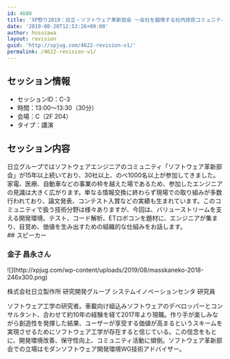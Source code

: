 ```yaml
---
id: 4680
title: 'XP祭り2019：日立・ソフトウェア革新部会 ～会社を越境する社内技術コミュニティ～（金子 昌永さん）'
date: '2019-08-20T12:53:26+00:00'
author: hosozawa
layout: revision
guid: 'http://xpjug.com/4622-revision-v1/'
permalink: /4622-revision-v1/
---
```


## セッション情報

- セッションID：C-3
- 時間：13:00～13:30（30分）
- 会場：C（2F 204）
- タイプ：講演

## セッション内容

<div>日立グループではソフトウェアエンジニアのコミュニティ「<wbr></wbr>ソフトウェア革新部会」が<span lang="EN-US">15</span>年以上続いており、<span lang="EN-US">30</span>社以上、<wbr></wbr>のべ<span lang="EN-US">1000</span>名以上が参加してきました。家電、医療、<wbr></wbr>自動車などの事業の枠を越えた場であるため、<wbr></wbr>参加したエンジニアの見識は大きく広がります。<wbr></wbr>単なる情報交換に終わらず現場での取り組みが多数行われており、<wbr></wbr>論文発表、コンテスト入賞などの実績も生まれています。<wbr></wbr>このコミュニティで扱う技術分野は様々ありますが、今回は、<wbr></wbr>バリューストリームを支える開発環境、テスト、コード解析、<span lang="EN-US">ET</span><wbr></wbr>ロボコンを題材に、エンジニアが集まり、目覚め、<wbr></wbr>価値を生み出すための組織的な仕組みをお話します。

</div>## スピーカー

### 金子 昌永さん

<div class="profile">![](http://xpjug.com/wp-content/uploads/2019/08/masskaneko-2018-246x300.png)

株式会社日立製作所 研究開発グループ システムイノベーションセンタ 研究員<u></u><u></u>

ソフトウェア工学の研究者。<wbr></wbr>車載向け組込みソフトウェアのデベロッパーとコンサルタント、<wbr></wbr>合わせて約<span lang="EN-US">10</span>年の経験を経て<span lang="EN-US">2017</span>年より現職。<wbr></wbr>作り手が楽しみながら創造性を発揮した結果、<wbr></wbr>ユーザーが享受する価値が高まるというスキームを実現させるため<wbr></wbr>にソフトウェア工学が存在すると信じている。この信念をもとに、<wbr></wbr>開発環境改善、保守性向上、コミュニティ活動に傾倒。<wbr></wbr>ソフトウェア革新部会での立場はモダンソフトウェア開発環境<span lang="EN-US">WG</span><wbr></wbr>技術アドバイザー。

</div>